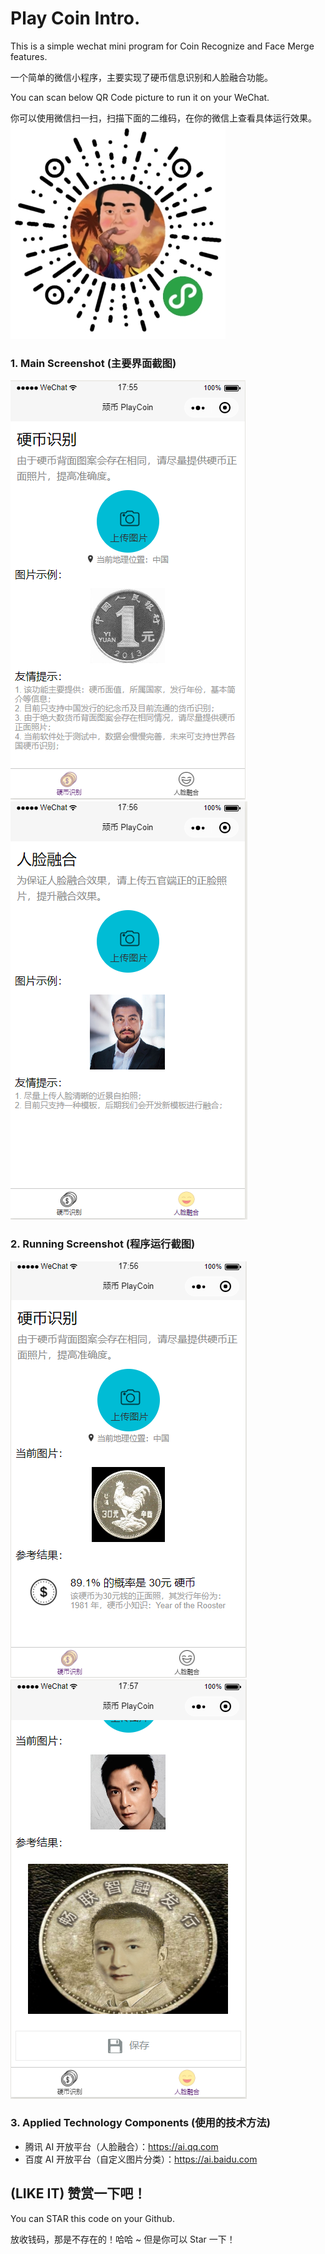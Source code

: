 # Play Coin Intro.

This is a simple wechat mini program for Coin Recognize and Face Merge features. 

一个简单的微信小程序，主要实现了硬币信息识别和人脸融合功能。

You can scan below QR Code picture to run it on your WeChat.

你可以使用微信扫一扫，扫描下面的二维码，在你的微信上查看具体运行效果。
![程序二维码](https://github.com/BriceChou/wxapp/blob/master/screenshot/qrcode.jpg)


### 1. Main Screenshot (主要界面截图)
![主界面](https://github.com/BriceChou/wxapp/blob/master/screenshot/1.png)
![人脸融合](https://github.com/BriceChou/wxapp/blob/master/screenshot/2.png)

### 2. Running Screenshot (程序运行截图)
![主界面](https://github.com/BriceChou/wxapp/blob/master/screenshot/1.1.png)
![人脸融合](https://github.com/BriceChou/wxapp/blob/master/screenshot/2.1.png)

### 3. Applied Technology Components (使用的技术方法)

* 腾讯 AI 开放平台（人脸融合）：https://ai.qq.com
* 百度 AI 开放平台（自定义图片分类）：https://ai.baidu.com

## (LIKE IT) 赞赏一下吧！

You can STAR this code on your Github.

放收钱码，那是不存在的！哈哈 ~ 但是你可以 Star 一下！
